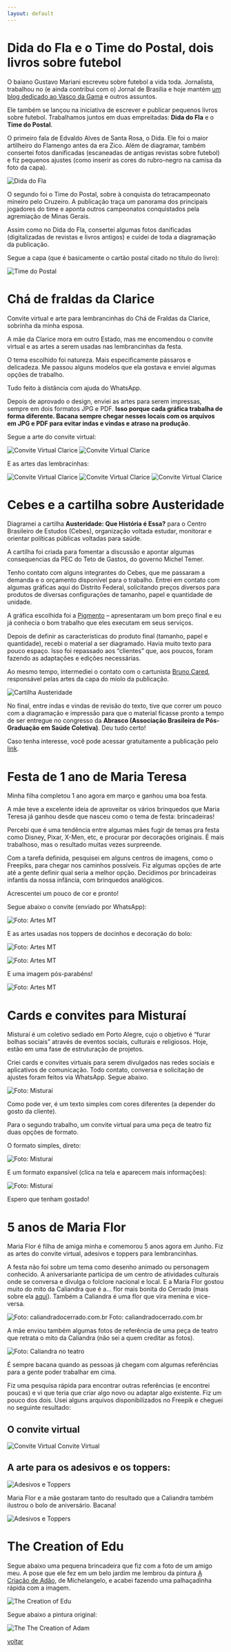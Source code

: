 ```yaml
---
layout: default
---
```

# Dida do Fla e o Time do Postal, dois livros sobre futebol

O baiano Gustavo Mariani escreveu sobre futebol a vida toda. Jornalista, trabalhou no (e ainda contribui com o) Jornal de Brasília e hoje mantém [um blog dedicado ao Vasco da Gama](http://kikedabola.blogspot.com/) e outros assuntos.

Ele também se lançou na iniciativa de escrever e publicar pequenos livros sobre futebol. Trabalhamos juntos em duas empreitadas: **Dida do Fla** e o **Time do Postal**.

O primeiro fala de Edvaldo Alves de Santa Rosa, o Dida. Ele foi o maior artilheiro do Flamengo antes da era Zico. Além de diagramar, também consertei fotos danificadas (escaneadas de antigas revistas sobre futebol) e fiz pequenos ajustes (como inserir as cores do rubro-negro na camisa da foto da capa).

![Dida do Fla](http://impressinhos.com.br/wp-content/uploads/2019/08/Dida-do-Fla-capa.jpg)

O segundo foi o Time do Postal, sobre à conquista do tetracampeonato mineiro pelo Cruzeiro. A publicação traça um panorama dos principais jogadores do time e aponta outros campeonatos conquistados pela agremiação de Minas Gerais.

Assim como no Dida do Fla, consertei algumas fotos danificadas (digitalizadas de revistas e livros antigos) e cuidei de toda a diagramação da publicação.

Segue a capa (que é basicamente o cartão postal citado no título do livro):

![Time do Postal](http://impressinhos.com.br/wp-content/uploads/2019/08/O-Time-do-Postal-livro-final-1-722x1024.png)

# Chá de fraldas da Clarice

Convite virtual e arte para lembrancinhas do Chá de Fraldas da Clarice, sobrinha da minha esposa.

A mãe da Clarice mora em outro Estado, mas me encomendou o convite virtual e as artes a serem usadas nas lembrancinhas da festa.

O tema escolhido foi natureza. Mais especificamente pássaros e delicadeza. Me passou alguns modelos que ela gostava e enviei algumas opções de trabalho.

Tudo feito à distância com ajuda do WhatsApp.

Depois de aprovado o design, enviei as artes para serem impressas, sempre em dois formatos JPG e PDF. **Isso porque cada gráfica trabalha de forma diferente. Bacana sempre chegar nesses locais com os arquivos em JPG e PDF para evitar indas e vindas e atraso na produção**.

Segue a arte do convite virtual:

![Convite Virtual Clarice](http://impressinhos.com.br/wp-content/uploads/2019/08/Clarice-ch%C3%A1-de-beb%C3%AA-convite-virtual-instagram-1-150x150.png)
![Convite Virtual Clarice](http://impressinhos.com.br/wp-content/uploads/2019/08/Clarice-ch%C3%A1-de-beb%C3%AA-convite-virtual-instagram-2-150x150.png)

E as artes das lembracinhas:

![Convite Virtual Clarice](http://impressinhos.com.br/wp-content/uploads/2019/08/Clarice-ch%C3%A1-de-beb%C3%AA-lembracinhas-em-curvas-1-150x150.png)
![Convite Virtual Clarice](http://impressinhos.com.br/wp-content/uploads/2019/08/Clarice-ch%C3%A1-de-beb%C3%AA-lembracinhas-em-curvas-2-150x150.png)
![Convite Virtual Clarice](http://impressinhos.com.br/wp-content/uploads/2019/08/Clarice-ch%C3%A1-de-beb%C3%AA-lembracinhas-em-curvas-3-150x150.png)

# Cebes e a cartilha sobre Austeridade

Diagramei a cartilha **Austeridade: Que História é Essa?** para o Centro Brasileiro de Estudos (Cebes), organização voltada estudar, monitorar e orientar políticas públicas voltadas para saúde.

A cartilha foi criada para fomentar a discussão e apontar algumas consequencias da PEC do Teto de Gastos, do governo Michel Temer.

Tenho contato com alguns integrantes do Cebes, que me passaram a demanda e o orçamento disponível para o trabalho. Entrei em contato com algumas gráficas aqui do Distrito Federal, solicitando preços diversos para produtos de diversas configurações de tamanho, papel e quantidade de unidade.

A gráfica escolhida foi a [Pigmento](http://pigmentografica.com.br/) – apresentaram um bom preço final e eu já conhecia o bom trabalho que eles executam em seus serviços.

Depois de definir as características do produto final (tamanho, papel e quantidade), recebi o material a ser diagramado. Havia muito texto para pouco espaço. Isso foi repassado aos “clientes” que, aos poucos, foram fazendo as adaptações e edições necessárias.

Ao mesmo tempo, intermediei o contato com o cartunista [Bruno Cared](https://www.behance.net/brunocared), responsável pelas artes da capa do miolo da publicação.

![Cartilha Austeridade](http://impressinhos.com.br/wp-content/uploads/2019/08/CartilhaAusteridadeCebes-_F-1-721x1024.png)

No final, entre indas e vindas de revisão do texto, tive que correr um pouco com a diagramação e impressão para que o material ficasse pronto a tempo de ser entregue no congresso da **Abrasco (Associação Brasileira de Pós-Graduação em Saúde Coletiva)**. Deu tudo certo!

Caso tenha interesse, você pode acessar gratuitamente a publicação pelo [link](http://cebes.org.br/biblioteca/austeridade-que-historia-e-essa-como-o-arrocho-pode-afetar-os-nossos-direitos-e-como-enfrenta-lo/).

# Festa de 1 ano de Maria Teresa

Minha filha completou 1 ano agora em março e ganhou uma boa festa.

A mãe teve a excelente ideia de aproveitar os vários brinquedos que Maria Teresa já ganhou desde que nasceu como o tema de festa: brincadeiras!

Percebi que é uma tendência entre algumas mães fugir de temas pra festa como Disney, Pixar, X-Men, etc, e procurar por decorações originais. É mais trabalhoso, mas o resultado muitas vezes surpreende.

Com a tarefa definida, pesquisei em alguns centros de imagens, como o Freepiks, para chegar nos caminhos possíveis. Fiz algumas opções de arte até a gente definir qual seria a melhor opção. Decidimos por brincadeiras infantis da nossa infância, com brinquedos analógicos.

Acrescentei um pouco de cor e pronto!

Segue abaixo o convite (enviado por WhatsApp):

![Foto: Artes MT](http://impressinhos.com.br/wp-content/uploads/2019/08/MT-convite-1024x768.png)

E as artes usadas nos toppers de docinhos e decoração do bolo:

![Foto: Artes MT](http://impressinhos.com.br/wp-content/uploads/2019/08/MT-festa-de-1-ano_adesivos-6x6-cm-instagram-4-300x300.png)

![Foto: Artes MT](http://impressinhos.com.br/wp-content/uploads/2019/08/MT-festa-de-1-ano_adesivos-6x6-cm-instagram-2-300x300.png)

E uma imagem pós-parabéns!

![Foto: Artes MT](http://impressinhos.com.br/wp-content/uploads/2019/08/MT-festa-1-ano-1024x1024.png)

# Cards e convites para Misturaí

Misturaí é um coletivo sediado em Porto Alegre, cujo o objetivo é “furar bolhas sociais” através de eventos sociais, culturais e religiosos. Hoje, estão em uma fase de estruturação de projetos.

Criei cards e convites virtuais para serem divulgados nas redes sociais e aplicativos de comunicação. Todo contato, conversa e solicitação de ajustes foram feitos via WhatsApp. Segue abaixo.

![Foto: Misturaí](http://impressinhos.com.br/wp-content/uploads/2019/08/Mistura%C3%AD-convite-Fase-2-final-1.png)

Como pode ver, é um texto simples com cores diferentes (a depender do gosto da cliente).

Para o segundo trabalho, um convite virtual para uma peça de teatro fiz duas opções de formato.

O formato simples, direto:

![Foto: Misturaí](http://impressinhos.com.br/wp-content/uploads/2019/08/Mistura%C3%AD-convite-Teatro-Para-que-Servem-as-Coisas-menor.png)

E um formato expansível (clica na tela e aparecem mais informações):

![Foto: Misturaí](http://impressinhos.com.br/wp-content/uploads/2019/08/Mistura%C3%AD-convite-Teatro-Para-que-Servem-as-Coisas-474x1024.png)

Espero que tenham gostado!

# 5 anos de Maria Flor

Maria Flor é filha de amiga minha e comemorou 5 anos agora em Junho. Fiz as artes do convite virtual, adesivos e toppers para lembrancinhas.

A festa não foi sobre um tema como desenho animado ou personagem conhecido. A aniversariante participa de um centro de atividades culturais onde se conversa e divulga o folclore nacional e local. E a Maria Flor gostou muito do mito da Caliandra que é a… flor mais bonita do Cerrado (mais sobre ela [aqui](https://seuestrelo.files.wordpress.com/2012/03/mito-parte-ii.pdf)). Também a Caliandra é uma flor que vira menina e vice-versa.

![Foto: caliandradocerrado.com.br](http://impressinhos.com.br/wp-content/uploads/2019/06/caliandra-caliandradocerrado-flor.jpg) Foto: caliandradocerrado.com.br

A mãe enviou também algumas fotos de referência de uma peça de teatro que retrata o mito da Caliandra (não sei a quem creditar as fotos).

![Foto: Caliandra no teatro](http://impressinhos.com.br/wp-content/uploads/2019/06/WhatsApp-Image-2019-05-07-at-5.20.45-PM-150x150.jpeg)

É sempre bacana quando as pessoas já chegam com algumas referências para a gente poder trabalhar em cima.

Fiz uma pesquisa rápida para encontrar outras referências (e encontrei poucas) e vi que teria que criar algo novo ou adaptar algo existente. Fiz um pouco dos dois. Usei alguns arquivos disponibilizados no Freepik e cheguei no seguinte resultado:

## O convite virtual

![Convite Virtual](http://impressinhos.com.br/wp-content/uploads/2019/06/festa-Maria-Flor_caliandra-convite-site-620x438.png) Convite Virtual

## A arte para os adesivos e os toppers:

![Adesivos e Toppers](http://impressinhos.com.br/wp-content/uploads/2019/06/festa-Maria-Flor_caliandra-adesivos-quadrados-01.jpg)

Maria Flor e a mãe gostaram tanto do resultado que a Caliandra também ilustrou o bolo de aniversário. Bacana!

![Adesivos e Toppers](http://impressinhos.com.br/wp-content/uploads/2019/06/WhatsApp-Image-2019-06-28-at-4.28.10-PM1-620x620.jpeg)

# The Creation of Edu

Segue abaixo uma pequena brincadeira que fiz com a foto de um amigo meu. A pose que ele fez em um belo jardim me lembrou da pintura [A Criação de Adão](https://en.wikipedia.org/wiki/The_Creation_of_Adam), de Michelangelo, e acabei fazendo uma palhaçadinha rápida com a imagem.

![The Creation of Edu](http://impressinhos.com.br/wp-content/uploads/2019/05/The-Creation-of-Edu.png)

Segue abaixo a pintura original: 

![The The Creation of Adam](http://impressinhos.com.br/wp-content/uploads/2019/05/1280px-Michelangelo_-_Creation_of_Adam_cropped-620x281.jpg)

[voltar](./)
